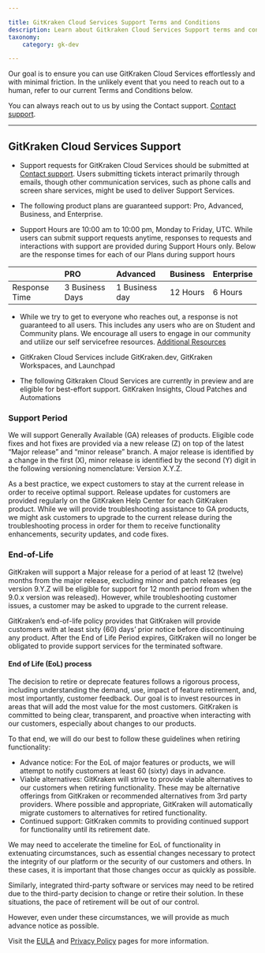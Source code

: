 ```yaml
---

title: GitKraken Cloud Services Support Terms and Conditions
description: Learn about Gitkraken Cloud Services Support terms and conditions
taxonomy:
    category: gk-dev

---
```



Our goal is to ensure you can use GitKraken Cloud Services effortlessly and with minimal friction. In the unlikely event that you need to reach out to a human, refer to our current Terms and Conditions below.

You can always reach out to us by using the Contact support. [Contact support](https://help.gitkraken.com/gk-dev/gk-dev-contact-support/?product_s_=GitKraken.dev).

---

## GitKraken Cloud Services Support

- Support requests for GitKraken Cloud Services should be submitted at [Contact support](https://help.gitkraken.com/gk-dev/gk-dev-contact-support/?product_s_=GitKraken.dev). Users submitting tickets interact primarily through emails, though other communication services, such as phone calls and screen share services, might be used to deliver Support Services.

- The following product plans are guaranteed support: Pro, Advanced, Business, and Enterprise. 

- Support Hours are 10:00 am to 10:00 pm, Monday to Friday, UTC. While users can submit support requests anytime, responses to requests and interactions with support are provided during Support Hours only. Below are the response times for each of our Plans during support hours 

|  | PRO | Advanced | Business | Enterprise |
| :--- | :--- | :--- | :--- | :--- |
| Response Time | 3 Business Days | 1 Business day | 12 Hours | 6 Hours |

- While we try to get to everyone who reaches out, a response is not guaranteed to all users. This includes any users who are on Student and Community plans. We encourage all users to engage in our community and utilize our self servicefree resources. [Additional Resources](https://help.gitkraken.com/gitkraken-desktop/gitkraken-desktop-home/#additional-resources) 

- GitKraken Cloud Services include GitKraken.dev, GitKraken Workspaces, and Launchpad

- The following Gitkraken Cloud Services are currently in preview and are eligible for best-effort support. GitKraken Insights, Cloud Patches and Automations

### Support Period
 
We will support Generally Available (GA) releases of products. Eligible code fixes and hot fixes are provided via a new release (Z) on top of the latest “Major release” and “minor release” branch. A major release is identified by a change in the first (X), minor release is identified by the second (Y) digit in the following versioning nomenclature: Version X.Y.Z.

As a best practice, we expect customers to stay at the current release in order to receive optimal support. Release updates for customers are provided regularly on the GitKraken Help Center for each GitKraken product. While we will provide troubleshooting assistance to GA products, we might ask customers to upgrade to the current release during the troubleshooting process in order for them to receive functionality enhancements, security updates, and code fixes. 

### End-of-Life 

GitKraken will support a Major release for a period of at least 12 (twelve) months from the major release, excluding minor and patch releases (eg version 9.Y.Z will be eligible for support for 12 month period from when the 9.0.x version was released). However, while troubleshooting customer issues, a customer may be asked to upgrade to the current release.

GitKraken’s end-of-life policy provides that GitKraken will provide customers with at least sixty (60) days’ prior notice before discontinuing any product. After the End of Life Period expires, GitKraken will no longer be obligated to provide support services for the terminated software.

#### End of Life (EoL) process

The decision to retire or deprecate features follows a rigorous process, including understanding the demand, use, impact of feature retirement, and, most importantly, customer feedback. Our goal is to invest resources in areas that will add the most value for the most customers. GitKraken is committed to being clear, transparent, and proactive when interacting with our customers, especially about changes to our products. 

To that end, we will do our best to follow these guidelines when retiring functionality:

- Advance notice: For the EoL of major features or products, we will attempt to notify customers at least 60 (sixty) days in advance.
- Viable alternatives: GitKraken will strive to provide viable alternatives to our customers when retiring functionality. These may be alternative offerings from GitKraken or recommended alternatives from 3rd party providers. Where possible and appropriate, GitKraken will automatically migrate customers to alternatives for retired functionality.
- Continued support: GitKraken commits to providing continued support for functionality until its retirement date.

We may need to accelerate the timeline for EoL of functionality in extenuating circumstances, such as essential changes necessary to protect the integrity of our platform or the security of our customers and others. In these cases, it is important that those changes occur as quickly as possible.

Similarly, integrated third-party software or services may need to be retired due to the third-party decision to change or retire their solution. In these situations, the pace of retirement will be out of our control.

However, even under these circumstances, we will provide as much advance notice as possible.



Visit the [EULA](https://www.gitkraken.com/eula) and [Privacy Policy](https://www.gitkraken.com/privacy) pages for more information.